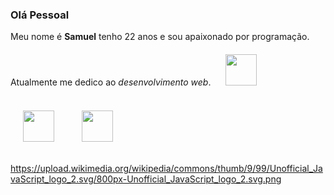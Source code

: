 ### Olá Pessoal

Meu nome é **Samuel** tenho 22 anos e sou apaixonado por programação. Atualmente me dedico ao _desenvolvimento web_. 
<img src="https://upload.wikimedia.org/wikipedia/commons/thumb/6/61/HTML5_logo_and_wordmark.svg/800px-HTML5_logo_and_wordmark.svg.png" width="100px"  />
<img src="https://upload.wikimedia.org/wikipedia/commons/thumb/6/61/HTML5_logo_and_wordmark.svg/800px-HTML5_logo_and_wordmark.svg.png" width="100px"  />
<img src="https://upload.wikimedia.org/wikipedia/commons/thumb/6/61/HTML5_logo_and_wordmark.svg/800px-HTML5_logo_and_wordmark.svg.png" width="100px"  />

<style>
  img{
    width: 50px; 
    margin: 20px; 
  }
</style>

https://upload.wikimedia.org/wikipedia/commons/thumb/9/99/Unofficial_JavaScript_logo_2.svg/800px-Unofficial_JavaScript_logo_2.svg.png
